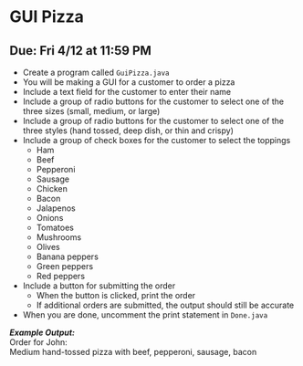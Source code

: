 # GUI Pizza

## Due: Fri 4/12 at 11:59 PM

- Create a program called `GuiPizza.java`
- You will be making a GUI for a customer to order a pizza
- Include a text field for the customer to enter their name
- Include a group of radio buttons for the customer to select one of the three sizes (small, medium, or large)
- Include a group of radio buttons for the customer to select one of the three styles (hand tossed, deep dish, or thin and crispy)
- Include a group of check boxes for the customer to select the toppings
  - Ham
  - Beef
  - Pepperoni
  - Sausage
  - Chicken
  - Bacon
  - Jalapenos
  - Onions
  - Tomatoes
  - Mushrooms
  - Olives
  - Banana peppers
  - Green peppers
  - Red peppers
- Include a button for submitting the order
  - When the button is clicked, print the order
  - If additional orders are submitted, the output should still be accurate
- When you are done, uncomment the print statement in `Done.java`

***Example Output:***\
Order for John:\
Medium hand-tossed pizza with beef, pepperoni, sausage, bacon
